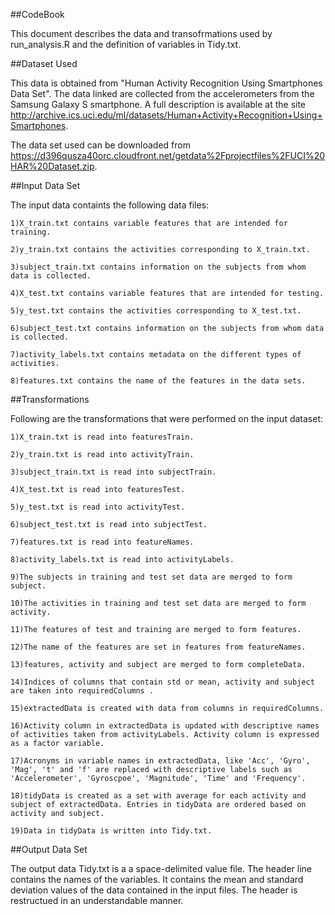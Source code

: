 ##CodeBook

This document describes the data and transofrmations used by run_analysis.R and the definition of variables in Tidy.txt.

##Dataset Used

This data is obtained from "Human Activity Recognition Using Smartphones Data Set". The data linked are collected from the accelerometers from the Samsung Galaxy S smartphone. A full description is available at the site http://archive.ics.uci.edu/ml/datasets/Human+Activity+Recognition+Using+Smartphones.

The data set used can be downloaded from https://d396qusza40orc.cloudfront.net/getdata%2Fprojectfiles%2FUCI%20HAR%20Dataset.zip.

##Input Data Set

The input data containts the following data files:

    1)X_train.txt contains variable features that are intended for training.
    
    2)y_train.txt contains the activities corresponding to X_train.txt.
    
    3)subject_train.txt contains information on the subjects from whom data is collected.
    
    4)X_test.txt contains variable features that are intended for testing.
    
    5)y_test.txt contains the activities corresponding to X_test.txt.
    
    6)subject_test.txt contains information on the subjects from whom data is collected.
    
    7)activity_labels.txt contains metadata on the different types of activities.
    
    8)features.txt contains the name of the features in the data sets.

##Transformations

Following are the transformations that were performed on the input dataset:


    1)X_train.txt is read into featuresTrain.
    
    2)y_train.txt is read into activityTrain.
    
    3)subject_train.txt is read into subjectTrain.
    
    4)X_test.txt is read into featuresTest.
    
    5)y_test.txt is read into activityTest.
    
    6)subject_test.txt is read into subjectTest.
    
    7)features.txt is read into featureNames.
    
    8)activity_labels.txt is read into activityLabels.
    
    9)The subjects in training and test set data are merged to form subject.
    
    10)The activities in training and test set data are merged to form activity.
    
    11)The features of test and training are merged to form features.
    
    12)The name of the features are set in features from featureNames.
    
    13)features, activity and subject are merged to form completeData.
    
    14)Indices of columns that contain std or mean, activity and subject are taken into requiredColumns .
    
    15)extractedData is created with data from columns in requiredColumns.
    
    16)Activity column in extractedData is updated with descriptive names of activities taken from activityLabels. Activity column is expressed as a factor variable.
    
    17)Acronyms in variable names in extractedData, like 'Acc', 'Gyro', 'Mag', 't' and 'f' are replaced with descriptive labels such as 'Accelerometer', 'Gyroscpoe', 'Magnitude', 'Time' and 'Frequency'.
    
    18)tidyData is created as a set with average for each activity and subject of extractedData. Entries in tidyData are ordered based on activity and subject.
    
    19)Data in tidyData is written into Tidy.txt.

##Output Data Set

The output data Tidy.txt is a a space-delimited value file. The header line contains the names of the variables. It contains the mean and standard deviation values of the data contained in the input files. The header is restructued in an understandable manner. 
